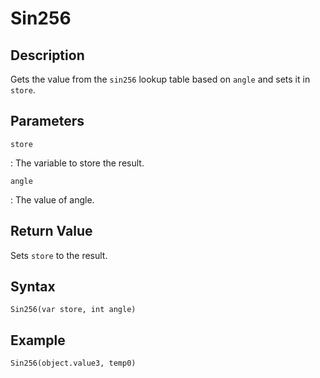 # Sin256

## Description
Gets the value from the `sin256` lookup table based on `angle` and sets it in `store`.

## Parameters
`store`

:   The variable to store the result.

`angle`

:   The value of angle.

## Return Value
Sets `store` to the result.

## Syntax
```
Sin256(var store, int angle)
```

## Example
```
Sin256(object.value3, temp0)
```